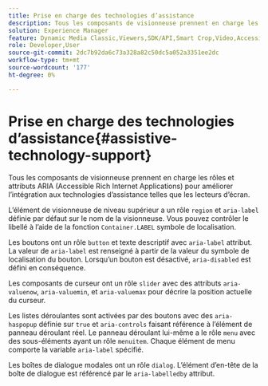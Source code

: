 ```yaml
---
title: Prise en charge des technologies d’assistance
description: Tous les composants de visionneuse prennent en charge les rôles et attributs ARIA (Accessible Rich Internet Applications) pour améliorer l’intégration aux technologies d’assistance telles que les lecteurs d’écran.
solution: Experience Manager
feature: Dynamic Media Classic,Viewers,SDK/API,Smart Crop,Video,Accessibility
role: Developer,User
source-git-commit: 2dc7b92da6c73a328a82c50dc5a052a3351ee2dc
workflow-type: tm+mt
source-wordcount: '177'
ht-degree: 0%

---
```


# Prise en charge des technologies d’assistance{#assistive-technology-support}

Tous les composants de visionneuse prennent en charge les rôles et attributs ARIA (Accessible Rich Internet Applications) pour améliorer l’intégration aux technologies d’assistance telles que les lecteurs d’écran.

L’élément de visionneuse de niveau supérieur a un rôle `region` et `aria-label` définie par défaut sur le nom de la visionneuse. Vous pouvez contrôler le libellé à l’aide de la fonction `Container.LABEL` symbole de localisation.

Les boutons ont un rôle `button` et texte descriptif avec `aria-label` attribut. La valeur de `aria-label` est renseigné à partir de la valeur du symbole de localisation du bouton. Lorsqu’un bouton est désactivé, `aria-disabled` est défini en conséquence.

Les composants de curseur ont un rôle `slider` avec des attributs `aria-valuenow`, `aria-valuemin`, et `aria-valuemax` pour décrire la position actuelle du curseur.

Les listes déroulantes sont activées par des boutons avec des `aria-haspopup` définie sur `true` et `aria-controls` faisant référence à l’élément de panneau déroulant réel. Le panneau déroulant lui-même a le rôle `menu` avec des sous-éléments ayant un rôle `menuitem`. Chaque élément de menu comporte la variable `aria-label` spécifié.

Les boîtes de dialogue modales ont un rôle `dialog`. L’élément d’en-tête de la boîte de dialogue est référencé par le `aria-labelledby` attribut.
